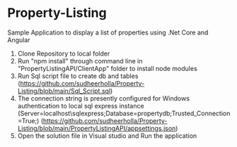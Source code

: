 # Property-Listing
Sample Application to display a list of properties using .Net Core and Angular

1. Clone Repository to local folder
2. Run "npm install" through command line in "PropertyListingAPI/ClientApp" folder to install node modules
3. Run Sql script file to create db and tables (https://github.com/sudheerholla/Property-Listing/blob/main/Sql_Script.sql)
4. The connection string is presently configured for Windows authentication to local sql express instance          (Server=localhost\\sqlexpress;Database=propertydb;Trusted_Connection=True;)
(https://github.com/sudheerholla/Property-Listing/blob/main/PropertyListingAPI/appsettings.json)
5. Open the solution file in Visual studio and Run the application
